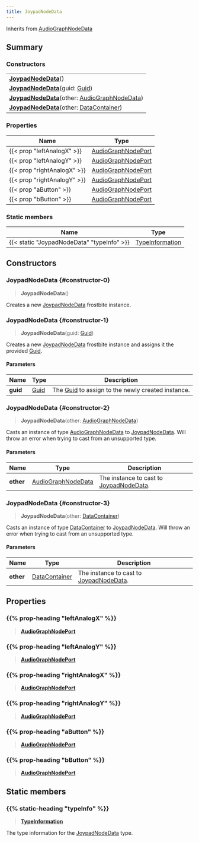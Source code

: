 ```yaml
---
title: JoypadNodeData
---
```


Inherits from [AudioGraphNodeData](/vext/ref/fb/audiographnodedata)

## Summary

### Constructors

|  |
| --- |
| **[JoypadNodeData](#constructor-0)**() |
| **[JoypadNodeData](#constructor-1)**(guid: [Guid](/vext/ref/shared/type/guid)) |
| **[JoypadNodeData](#constructor-2)**(other: [AudioGraphNodeData](/vext/ref/fb/audiographnodedata)) |
| **[JoypadNodeData](#constructor-3)**(other: [DataContainer](/vext/ref/shared/type/datacontainer)) |

### Properties

| Name | Type |
| ---- | ---- |
| {{< prop "leftAnalogX" >}} | [AudioGraphNodePort](/vext/ref/fb/audiographnodeport) |
| {{< prop "leftAnalogY" >}} | [AudioGraphNodePort](/vext/ref/fb/audiographnodeport) |
| {{< prop "rightAnalogX" >}} | [AudioGraphNodePort](/vext/ref/fb/audiographnodeport) |
| {{< prop "rightAnalogY" >}} | [AudioGraphNodePort](/vext/ref/fb/audiographnodeport) |
| {{< prop "aButton" >}} | [AudioGraphNodePort](/vext/ref/fb/audiographnodeport) |
| {{< prop "bButton" >}} | [AudioGraphNodePort](/vext/ref/fb/audiographnodeport) |

### Static members

| Name | Type |
| ---- | ---- |
| {{< static "JoypadNodeData" "typeInfo" >}} | [TypeInformation](/vext/ref/shared/type/typeinformation) |

## Constructors

### JoypadNodeData {#constructor-0}

> **JoypadNodeData**()

Creates a new [JoypadNodeData](/vext/ref/fb/joypadnodedata) frostbite instance.

### JoypadNodeData {#constructor-1}

> **JoypadNodeData**(guid: [Guid](/vext/ref/shared/type/guid))

Creates a new [JoypadNodeData](/vext/ref/fb/joypadnodedata) frostbite instance and assigns it the provided [Guid](/vext/ref/shared/type/guid).

#### Parameters

| Name | Type | Description |
| ---- | ---- | ----------- |
| **guid** | [Guid](/vext/ref/shared/type/guid) | The [Guid](/vext/ref/shared/type/guid) to assign to the newly created instance. |

### JoypadNodeData {#constructor-2}

> **JoypadNodeData**(other: [AudioGraphNodeData](/vext/ref/fb/audiographnodedata))

Casts an instance of type [AudioGraphNodeData](/vext/ref/fb/audiographnodedata) to [JoypadNodeData](/vext/ref/fb/joypadnodedata). Will throw an error when trying to cast from an unsupported type.

#### Parameters

| Name | Type | Description |
| ---- | ---- | ----------- |
| **other** | [AudioGraphNodeData](/vext/ref/fb/audiographnodedata) | The instance to cast to [JoypadNodeData](/vext/ref/fb/joypadnodedata). |

### JoypadNodeData {#constructor-3}

> **JoypadNodeData**(other: [DataContainer](/vext/ref/shared/type/datacontainer))

Casts an instance of type [DataContainer](/vext/ref/shared/type/datacontainer) to [JoypadNodeData](/vext/ref/fb/joypadnodedata). Will throw an error when trying to cast from an unsupported type.

#### Parameters

| Name | Type | Description |
| ---- | ---- | ----------- |
| **other** | [DataContainer](/vext/ref/shared/type/datacontainer) | The instance to cast to [JoypadNodeData](/vext/ref/fb/joypadnodedata). |

## Properties

### {{% prop-heading "leftAnalogX" %}}

> **[AudioGraphNodePort](/vext/ref/fb/audiographnodeport)**

### {{% prop-heading "leftAnalogY" %}}

> **[AudioGraphNodePort](/vext/ref/fb/audiographnodeport)**

### {{% prop-heading "rightAnalogX" %}}

> **[AudioGraphNodePort](/vext/ref/fb/audiographnodeport)**

### {{% prop-heading "rightAnalogY" %}}

> **[AudioGraphNodePort](/vext/ref/fb/audiographnodeport)**

### {{% prop-heading "aButton" %}}

> **[AudioGraphNodePort](/vext/ref/fb/audiographnodeport)**

### {{% prop-heading "bButton" %}}

> **[AudioGraphNodePort](/vext/ref/fb/audiographnodeport)**

## Static members

### {{% static-heading "typeInfo" %}}

> **[TypeInformation](/vext/ref/shared/type/typeinformation)**

The type information for the [JoypadNodeData](/vext/ref/fb/joypadnodedata) type.

